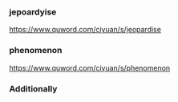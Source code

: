 ### jepoardyise
https://www.quword.com/ciyuan/s/jeopardise

### phenomenon
https://www.quword.com/ciyuan/s/phenomenon

### Additionally
